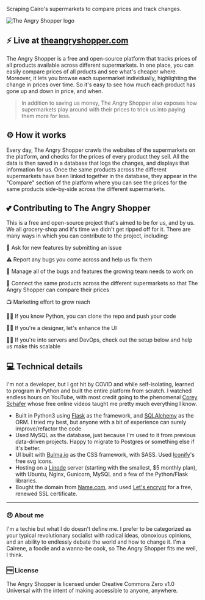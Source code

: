 Scraping Cairo's supermarkets to compare prices and track changes.

![The Angry Shopper logo](https://theangryshopper.com/static/images/the-angry-shopper-logo.png)

## :zap: Live at [theangryshopper.com](https://theangryshopper.com)
The Angry Shopper is a free and open-source platform that tracks prices of all products available across different supermarkets. In one place, you can easily compare prices of all prducts and see what's cheaper where. Moreover, it lets you browse each supermarket individually, highlighting the change in prices over time. So it's easy to see how much each product has gone up and down in price, and when. 

> In addition to saving us money, The Angry Shopper also exposes how supermarkets play around with their prices to trick us into paying them more for less. 

## :gear: How it works
Every day, The Angry Shopper crawls the websites of the supermarkets on the platform, and checks for the prices of every product they sell. All the data is then saved in a database that logs the changes, and displays that information for us. Once the same products across the different supermarkets have been linked together in the database, they appear in the "Compare" section of the platform where you can see the prices for the same products side-by-side across the different supermarkets.

## :two_hearts: Contributing to The Angry Shopper
This is a free and open-source project that's aimed to be for us, and by us. We all grocery-shop and it's time we didn't get ripped off for it. There are many ways in which you can contribute to the project, including:

:speech_balloon: Ask for new features by submitting an issue

:warning: Report any bugs you come across and help us fix them

:pencil: Manage all of the bugs and features the growing team needs to work on

:open_file_folder: Connect the same products across the different supermarkets so that The Angry Shopper can compare their prices

:tv: Marketing effort to grow reach

:woman_technologist: If you know Python, you can clone the repo and push your code

:man_artist: If you're a designer, let's enhance the UI

:woman_mechanic: If you're into servers and DevOps, check out the setup below and help us make this scalable


## :computer: Technical details
I'm not a developer, but I got hit by COVID and while self-isolating, learned to program in Python and built the entire platform from scratch. I watched endless hours on YouTube, with most credit going to the phenomenal [Corey Schafer](https://www.youtube.com/user/schafer5) whose free online videos taught me pretty much everything I know. 
* Built in Python3 using [Flask](https://flask.palletsprojects.com/en/1.1.x/) as the framework, and [SQLAlchemy](https://www.sqlalchemy.org/) as the ORM. I tried my best, but anyone with a bit of experience can surely improve/refactor the code
* Used MySQL as the database, just because I'm used to it from previous data-driven projects. Happy to migrate to Postgres or something else if it's better.
* UI built with [Bulma.io](https://bulma.io/) as the CSS framework, with SASS. Used [Iconify](https://iconify.design/)'s free svg icons. 
* Hosting on a [Linode](https://www.linode.com/) server (starting with the smallest, $5 monthly plan), with Ubuntu, Nginx, Gunicorn, MySQL and a few of the Python/Flask libraries.
* Bought the domain from [Name.com](https://www.name.com/), and used [Let's encrypt](https://letsencrypt.org/) for a free, renewed SSL certificate.

---

### :angry: About me
I'm a techie but what I do doesn't define me. I prefer to be categorized as your typical revolutionary socialist with radical ideas, obnoxious opinions, and an ability to endlessly debate the world and how to change it. I'm a Cairene, a foodie and a wanna-be cook, so The Angry Shopper fits me well, I think.

### :free: License
The Angry Shopper is licensed under Creative Commons Zero v1.0 Universal with the intent of making accessible to anyone, anywhere. 